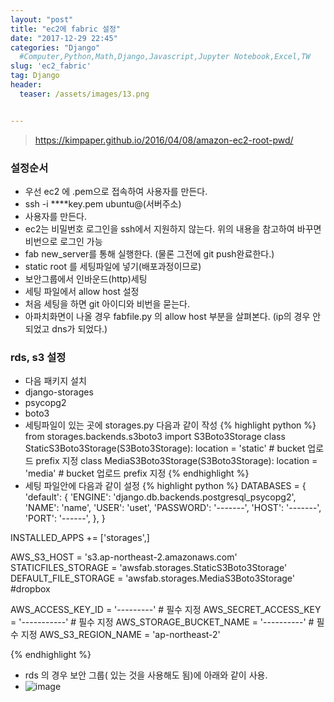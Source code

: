```yaml
---
layout: "post"
title: "ec2에 fabric 설정"
date: "2017-12-29 22:45"
categories: "Django"
  #Computer,Python,Math,Django,Javascript,Jupyter Notebook,Excel,TW
slug: 'ec2_fabric'
tag: Django
header:
  teaser: /assets/images/13.png


---
```


> https://kimpaper.github.io/2016/04/08/amazon-ec2-root-pwd/

### 설정순서
- 우선 ec2 에 .pem으로 접속하여 사용자를 만든다.
- ssh -i ****key.pem ubuntu@(서버주소)
- 사용자를 만든다.
- ec2는 비밀번호 로그인을 ssh에서 지원하지 않는다. 위의 내용을 참고하여 바꾸면 비번으로 로그인 가능
- fab new_server를 통해 실행한다. (물론 그전에 git push완료한다.)
- static root 를 세팅파일에 넣기(배포과정이므로)
- 보안그룹에서 인바운드(http)세팅
- 세팅 파일에서 allow host 설정
- 처음 세팅을 하면 git 아이디와 비번을 묻는다.
- 아파치화면이 나올 경우 fabfile.py 의 allow host 부분을 살펴본다. (ip의 경우 안되었고 dns가 되었다.)


### rds, s3 설정
- 다음 패키지 설치
- django-storages
- psycopg2
- boto3
- 세팅파일이 있는 곳에 storages.py 다음과 같이 작성
{% highlight python %}
from storages.backends.s3boto3 import S3Boto3Storage
class StaticS3Boto3Storage(S3Boto3Storage):
    location = 'static' # bucket 업로드 prefix 지정
class MediaS3Boto3Storage(S3Boto3Storage):
    location = 'media' # bucket 업로드 prefix 지정
{% endhighlight %}
- 세팅 파일안에 다음과 같이 설정
{% highlight python %}
DATABASES = {
    'default': {
        'ENGINE': 'django.db.backends.postgresql_psycopg2',
        'NAME': 'name',
        'USER': 'uset',
        'PASSWORD': '-------',
        'HOST': '-------',
        'PORT': '------',
    },
}


INSTALLED_APPS += ['storages',]



AWS_S3_HOST = 's3.ap-northeast-2.amazonaws.com'
STATICFILES_STORAGE = 'awsfab.storages.StaticS3Boto3Storage'
DEFAULT_FILE_STORAGE = 'awsfab.storages.MediaS3Boto3Storage'  #dropbox


AWS_ACCESS_KEY_ID = '---------' # 필수 지정
AWS_SECRET_ACCESS_KEY = '-----------' # 필수 지정
AWS_STORAGE_BUCKET_NAME = '----------' # 필수 지정
AWS_S3_REGION_NAME = 'ap-northeast-2'


{% endhighlight %}

- rds 의 경우 보안 그룹( 있는 것을 사용해도 됨)에 아래와 같이 사용.
- ![image](/public/img/rds.png)
